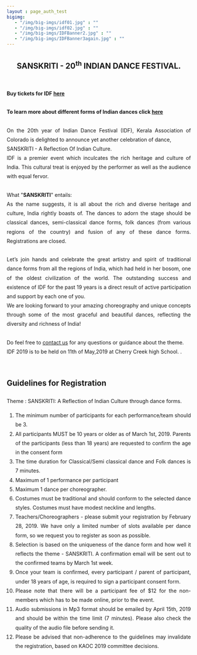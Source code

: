 ```yaml
---
layout : page_auth_test
bigimg:
   - "/img/big-imgs/idf01.jpg" : ""
   - "/img/big-imgs/idf02.jpg" : ""
   - "/img/big-imgs/IDFBanner2.jpg" : ""
   - "/img/big-imgs/IDFBanner3again.jpg" : ""
---
```

<body style="font-serif;line-height:1.8">
	<div align="center"><h2>SANSKRITI - 20<sup>th</sup> INDIAN DANCE FESTIVAL. </h2>
		</div>
	<br/>
	<b>
		Buy tickets for IDF <a href="/idf-ticket-2019/">here</a></b>
	<br/>
	<br/>
	<b>   To learn more about different forms of Indian dances click <a href="/idf/2019/Dances.html">here</a></b>
	<br/>
	<br/>
<div style="text-align: justify;">
On the 20th year of Indian Dance Festival (IDF), Kerala Association of Colorado is delighted to announce yet another celebration of dance,<br/>SANSKRITI - A Reflection Of Indian Culture.<br/>IDF is a premier event which inculcates the rich heritage and culture of India. This cultural treat is enjoyed by the performer as well as the audience with equal fervor.<br/><br/>What "<b>SANSKRITI</b>" entails:<br/>As the name suggests, it is all about the rich and diverse heritage and culture, India rightly boasts of. The dances to adorn the stage should be classical dances, semi-classical dance forms, folk dances (from various regions of the country) and fusion of any of these dance forms. Registrations are closed.<br/><br/>Let’s join hands and celebrate the great artistry and spirit of traditional dance forms from all the regions of India, which had held in her bosom, one of the oldest civilization of the world. The outstanding success and existence of IDF for the past 19 years is a direct result of active participation and support by each one of you.<br/>We are looking forward to your amazing choreography and unique concepts through some of the most graceful and beautiful dances, reflecting the diversity and richness of India!<br/><br/>Do feel free to <a href="mailto:cultural@colorKerala.org?Subject=Sanskriti - <<<Team Name >>>">contact us</a> for any questions or guidance about the theme.<br/>IDF 2019 is to be held on 11th of May,2019 at Cherry Creek high School. .<br/><br/>

<h2>Guidelines for Registration</h2>
Theme : SANSKRITI: A Reflection of Indian Culture through dance forms.
<ol>
	<li>
		The minimum number of participants for each performance/team should be 3.</li><li>
All participants MUST be 10 years or older as of March 1st, 2019. Parents of the participants (less than 18 years) are requested to confirm the age in the consent form</li><li>
The time duration for Classical/Semi classical dance and Folk dances is 7 minutes.</li><li>
Maximum of 1 performance per participant</li><li>
Maximum 1 dance per choreographer.</li><li>
Costumes must be traditional and should conform to the selected dance styles. Costumes must have modest neckline and lengths.</li><li>
Teachers/Choreographers - please submit your registration by February 28, 2019. We have only a limited number of slots available per dance form, so we request you to register as soon as possible. </li><li>
Selection is based on the uniqueness of the dance form and how well it reflects the theme - SANSKRITI. A confirmation email will be sent out to the confirmed teams by March 1st week. </li><li>
Once your team is confirmed, every participant / parent of participant, under 18 years of age, is required to sign a participant consent form.</li><li>
Please note that there will be a participant fee of $12 for the non-members which has to be made online, prior to the event.</li><li>
Audio submissions in Mp3 format should be emailed by April 15th, 2019 and should be within the time limit (7 minutes).  Please also check the quality of the audio file before sending it.</li><li>
Please be advised that non-adherence to the guidelines may invalidate the registration, based on KAOC 2019 committee decisions.</li></ol>
</div>
</body>
